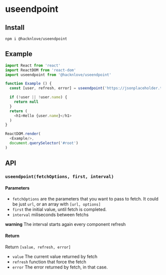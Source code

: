 # useendpoint

## Install
```
npm i @hacknlove/useendpoint
```

## Example
```javascript
import React from 'react'
import ReactDOM from 'react-dom'
import useendpoint from '@hacknlove/useendpoint'

function Example () {
  const [user, refresh, error] = useendpoint('https://jsonplaceholder.typicode.com/users/1', {}, 5000)

  if (!user || !user.name) {
    return null
  }
  return (
    <h1>Hello {user.name}</h1>
  )
}

ReactDOM.render(
  <Example/>,
  document.querySelector('#root')
)
```

## API

### `useendpoint(fetchOptions, first, interval)`


#### Parameters
* `fetchOptions` are the parameters that you want to pass to fetch. It could be just `url`, or an array with `[url, options]`
* `first` the initial value, until fetch is completed.
* `interval` miliseconds between fetchs

**warning** The interval starts again every component refresh

#### Return
Return `[value, refresh, error]`

* `value` The current value returned by fetch
* `refresh` function that force the fetch
* `error` The error returned by fetch, in that case.
